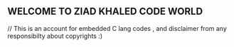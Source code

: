 ## WELCOME TO ZIAD KHALED CODE WORLD

// This is an account for embedded C lang codes ,
                                     and disclaimer from any responsibilty about copyrights :)

